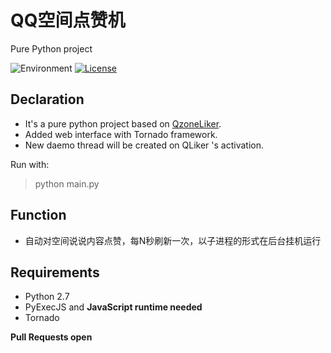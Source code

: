 QQ空间点赞机 
========= 
Pure Python project
 
![Environment](https://img.shields.io/badge/python-2.7-blue.svg)
[![License](https://img.shields.io/badge/licence-GPL%203.0-brightgreen.svg)](https://github.com/build2last/QzoneLiker/blob/master/LICENSE)

## Declaration
* It's a pure python project based on [QzoneLiker](https://github.com/zeruniverse/QzoneLiker).
* Added web interface with Tornado framework.
* New daemo thread will be created on QLiker 's activation.

Run with:
> python main.py

## Function   
+ 自动对空间说说内容点赞，每N秒刷新一次，以子进程的形式在后台挂机运行

## Requirements
* Python 2.7
* PyExecJS and **JavaScript runtime needed**
* Tornado

**Pull Requests open**
